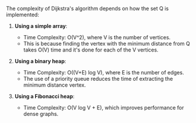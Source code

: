 
The complexity of Dijkstra's algorithm depends on how the set Q is implemented:

1. **Using a simple array**:
   - Time Complexity: O(V^2), where V is the number of vertices.
   - This is because finding the vertex with the minimum distance from Q takes O(V) time and it's done for each of the V vertices.

2. **Using a binary heap**:
   - Time Complexity: O((V+E) log V), where E is the number of edges.
   - The use of a priority queue reduces the time of extracting the minimum distance vertex.

3. **Using a Fibonacci heap**:
   - Time Complexity: O(V log V + E), which improves performance for dense graphs.